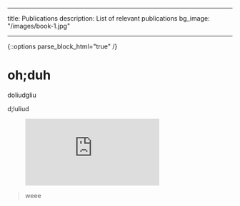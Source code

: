 
---
title: Publications
description: List of relevant publications
bg_image: "/images/book-1.jpg"

---

{::options parse_block_html="true" /}

# **oh;duh**

doliudgliu

d;luliud

<figure class="video_container">
  <iframe src="https://www.youtube.com/embed/enMumwvLAug" frameborder="0" allowfullscreen="true"> </iframe>
</figure>

> weee
